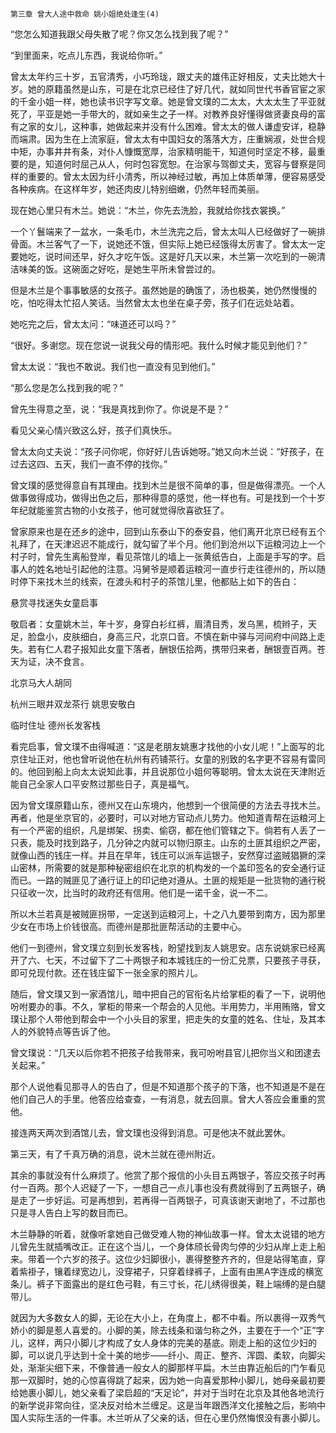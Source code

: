     第三章 曾大人途中救命 姚小姐绝处逢生(4) 

   “您怎么知道我跟父母失散了呢？你又怎么找到我了呢？”

   “到里面来，吃点儿东西，我说给你听。”

   曾太太年约三十岁，五官清秀，小巧玲珑，跟丈夫的雄伟正好相反，丈夫比她大十岁。她的原籍虽然是山东，可是在北京已经住了好几代，就如同世代书香官宦之家的千金小姐一样，她也读书识字写文章。她是曾文璞的二太太，大太太生了平亚就死了，平亚是她一手带大的，就如亲生之子一样。对教养良好懂得做贤妻良母的富有之家的女儿，这种事，她做起来并没有什么困难。曾太太的做人谦虚安详，稳静而端肃。因为生在上流家庭，曾太太有中国妇女的落落大方，庄重娴淑，处世合规中矩，办事井井有条，对仆人慷慨宽厚，治家精明能干，知道何时坚定不移，最重要的是，知道何时屈己从人，何时包容宽恕。在治家与驾御丈夫，宽容与督察是同样的重要的。曾太太因为纤小清秀，所以神经过敏，再加上体质单薄，便容易感受各种疾病。在这样年岁，她还肉皮儿特别细嫩，仍然年轻而美丽。

   现在她心里只有木兰。她说：“木兰，你先去洗脸，我就给你找衣裳换。”

   一个丫鬟端来了一盆水，一条毛巾，木兰洗完之后，曾太太叫人已经做好了一碗排骨面。木兰客气了一下，说她还不饿，但实际上她已经饿得太厉害了。曾太太一定要她吃，说时间还早，好久才吃午饭。这是好几天以来，木兰第一次吃到的一碗清洁味美的饭。这碗面之好吃，是她生平所未曾尝过的。

   但是木兰是个事事敏感的女孩子。虽然她是的确饿了，汤也极美，她仍然慢慢的吃，怕吃得太忙招人笑话。当然曾太太也坐在桌子旁，孩子们在远处站着。

   她吃完之后，曾太太问：“味道还可以吗？”

   “很好。多谢您。现在您说一说我父母的情形吧。我什么时候才能见到他们？”

   曾太太说：“我也不敢说。我们也一直没有见到他们。”

   “那么您是怎么找到我的呢？”

   曾先生得意之至，说：“我是真找到你了。你说是不是？”

   看见父亲心情兴致这么好，孩子们真快乐。

   曾太太向丈夫说：“孩子问你呢，你好好儿告诉她呀。”她又向木兰说：“好孩子，在过去这四、五天，我们一直不停的找你。”

   曾文璞的感觉得意自有其理由。找到木兰是很不简单的事，但是做得漂亮。一个人做事做得成功，做得出色之后，那种得意的感觉，他一样也有。可是找到一个十岁年纪就能鉴赏古物的小女孩子，他可就觉得欣喜欲狂了。

   曾家原来也是在还乡的途中，回到山东泰山下的泰安县，他们离开北京已经有五个礼拜了，在天津迟迟不能成行，就勾留了半个月。他们到沧州以下运粮河边上一个村子时，曾先生离船登岸，看见茶馆儿的墙上一张黄纸告白，上面是手写的字。启事人的姓名地址引起他的注意。冯舅爷是顺着运粮河一直步行走往德州的，所以随时停下来找木兰的线索，在渡头和村子的茶馆儿里，他都贴上如下的告白：

   悬赏寻找迷失女童启事

   敬启者：女童姚木兰，年十岁，身穿白衫红裤，眉清目秀，发乌黑，梳辫子，天足，脸盘小，皮肤细白，身高三尺，北京口音。不慎在新中驿与河间府中间路上走失。若有仁人君子报知此女童下落者，酬银伍拾两，携带归来者，酬银壹百两。苍天为证，决不食言。

   北京马大人胡同

   杭州三眼井双龙茶行  姚思安敬白

   临时住址 德州长发客栈

   看完启事，曾文璞不由得喊道：“这是老朋友姚惠才找他的小女儿呢！”上面写的北京住址正对，他也曾听说他在杭州有药铺茶行。女童的别致的名字更不容易有雷同的。他回到船上向太太说知此事，并且说那位小姐何等聪明。曾太太说在天津附近能自己全家人口平安熬过那些日子，真是福气。

   因为曾文璞原籍山东，德州又在山东境内，他想到一个很简便的方法去寻找木兰。再者，他是坐京官的，必要时，可以对地方官动点儿势力。他知道青帮在运粮河上有一个严密的组织，凡是绑架、拐卖、偷窃，都在他们管辖之下。倘若有人丢了一只表，能及时找到路子，几分钟之内就可以物归原主。山东的土匪其组织之严密，就像山西的钱庄一样。并且在早年，钱庄可以派车运银子，安然穿过盗贼猖獗的深山密林，所需要的就是那种秘密组织在北京的机构发的一个盖印签名的安全通行证而已。一路的贼匪见了通行证上的印记绝对遵从。土匪的规矩是一批货物的通行税只征收一次，比当时的政府还有信用。他们是一诺千金，说一不二。

   所以木兰若真是被贼匪拐带，一定送到运粮河上，十之八九要带到南方，因为那里少女在市场上价钱很高。而德州是那批匪帮活动的主要中心。

   他们一到德州，曾文璞立刻到长发客栈，盼望找到友人姚思安。店东说姚家已经离开了六、七天，不过留下了二十两银子和本城钱庄的一份汇兑票，只要孩子寻获，即可兑现付款。还在钱庄留下一张全家的照片儿。

   随后，曾文璞又到一家酒馆儿，暗中把自己的官衔名片给掌柜的看了一下，说明他吩咐要办的事。不久，掌柜的带来一个帮会的人见他。半用势力，半用贿赂，曾文璞让那个人带他到帮会中一个小头目的家里，把走失的女童的姓名、住址，及其本人的外貌特点等告诉了他。

   曾文璞说：“几天以后你若不把孩子给我带来，我可吩咐县官儿把你当义和团逮去关起来。”

   那个人说他看见那寻人的告白了，但是不知道那个孩子的下落，也不知道是不是在他们自己人的手里。他答应给查查，一有消息，就去回禀。曾大人答应会重重的赏他。

   接连两天两次到酒馆儿去，曾文璞也没得到消息。可是他决不就此罢休。

   第三天，有了千真万确的消息，说木兰就在德州附近。

   其余的事就没有什么麻烦了。他赏了那个报信的小头目五两银子，答应交孩子时再付一百两。那个人迟疑了一下，一想自己一点儿事也没有费就得到了五两银子，确是走了一步好运。可是再想到，若再得一百两银子，可真该谢天谢地了，不过那也只是寻人告白上写的数目而已。

   木兰静静的听着，就像听拿她自己做受难人物的神仙故事一样。曾太太说错的地方儿曾先生就插嘴改正。正在这个当儿，一个身体颀长骨肉匀停的少妇从岸上走上船来。带着一个六岁的孩子。这位少妇脚很小，裹得整整齐齐的，但是站得笔直，穿着紫褂子，镶着绿宽边儿，没穿裙子，只穿着绿裤子，上面有由黑A字连成的横宽条儿。裤子下面露出的是红色弓鞋，有三寸长，花儿绣得很美，鞋上端缚的是白腿带儿。

   就因为大多数女人的脚，无论在大小上，在角度上，都不中看。所以裹得一双秀气娇小的脚是惹人喜爱的。小脚的美，除去线条和谐匀称之外，主要在于一个“正”字儿，这样，两只小脚儿才构成了女人身体的完美的基底。刚走上船的这位少妇的脚，可以说几乎达到十全十美的地步——纤小、周正、整齐、浑圆、柔软，向脚尖处，渐渐尖细下来，不像普通一般女人的脚那样平扁。木兰由靠近船后的门乍看见那一双脚时，她的心惊喜得跳了起来，因为她一向喜爱那种小脚儿，她母亲最初要给她裹小脚儿，她父亲看了梁启超的“天足论”，并对于当时在北京及其他各地流行的新学说非常向往，坚决反对给木兰缠足。这是当年跟西洋文化接触之后，影响中国人实际生活的一件事。木兰听从了父亲的话，但在心里仍然悔恨没有裹小脚儿。

